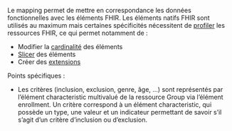 Le mapping permet de mettre en correspondance les données fonctionnelles avec les éléments FHIR. Les éléments natifs FHIR sont utilisés au maximum mais certaines spécificités nécessitent de <a href="https://hl7.org/fhir/R4/profiling.html">profiler</a> les ressources FHIR, ce qui permet notamment de : 
- Modifier la  <a href="https://hl7.org/fhir/R4/profiling.html#cardinality">cardinalité</a> des éléments
- <a href="https://hl7.org/fhir/R4/profiling.html#slicing">Slicer</a> des éléments
- Créer des <a href="https://hl7.org/fhir/R4/profiling.html#extensions">extensions</a> 

Points spécifiques : 
- Les critères (inclusion, exclusion, genre, âge, ...) sont représentés par l’élément characteristic multivalué de la ressource Group via l’élément enrollment. Un critère correspond à un élément characteristic, qui possède un type, une valeur et un indicateur permettant de savoir s’il s’agit d’un critère d’inclusion ou d’exclusion.

<object data="mappingResearchStudy.svg"  style="width:100%" type="image/svg+xml"></object>

